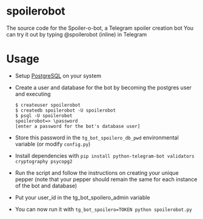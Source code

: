 # spoilerobot
The source code for the Spoiler-o-bot, a Telegram spoiler creation bot
You can try it out by typing @spoilerobot (inline) in Telegram


# Usage
- Setup [PostgreSQL](https://www.postgresql.org/) on your system  
- Create a user and database for the bot by becoming the postgres user and executing

      $ createuser spoilerobot
      $ createdb spoilerobot -U spoilerobot
      $ psql -U spoilerobot
      spoilerobot=> \password
      [enter a password for the bot's database user]

- Store this password in the `tg_bot_spoilero_db_pwd` environmental variable (or modify `config.py`)
- Install dependencies with `pip install python-telegram-bot validators cryptography psycopg2`
- Run the script and follow the instructions on creating your unique pepper (note that your pepper should remain the same for each instance of the bot and database)

- Put your user_id in the tg_bot_spoilero_admin variable  
- You can now run it with `tg_bot_spoilero=TOKEN python spoilerobot.py`